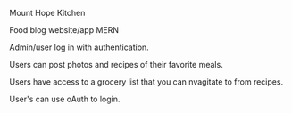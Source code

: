 Mount Hope Kitchen

Food blog website/app MERN

Admin/user log in with authentication.


Users can post photos and recipes of their favorite meals.

Users have access to a grocery list that you can nvagitate to from recipes.

User's can use oAuth to login.